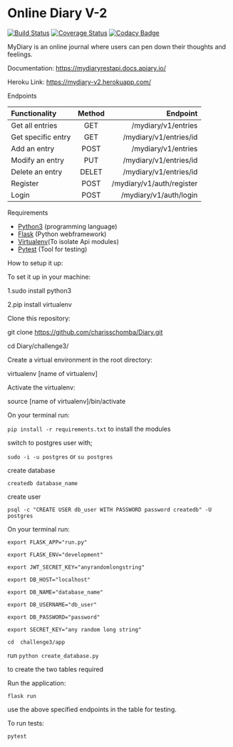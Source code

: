 # Online Diary V-2

[![Build Status](https://travis-ci.org/charisschomba/Diary.svg?branch=Refactor-Tests)](https://travis-ci.org/charisschomba/Diary)
[![Coverage Status](https://coveralls.io/repos/github/charisschomba/Diary/badge.svg?branch=Refactor-Tests)](https://coveralls.io/github/charisschomba/Diary?branch=Refactor-Tests)
[![Codacy Badge](https://api.codacy.com/project/badge/Grade/4b7ac2f6873e46be8bfc34ec0efbfd7f)](https://www.codacy.com/app/charisschomba/Diary?utm_source=github.com&amp;utm_medium=referral&amp;utm_content=charisschomba/Diary&amp;utm_campaign=Badge_Grade)

MyDiary is an online journal where users can pen down their thoughts and feelings.

Documentation: https://mydiaryrestapi.docs.apiary.io/

Heroku Link: https://mydiary-v2.herokuapp.com/

Endpoints

| Functionality        |    Method     |         Endpoint               |
| :------------------- |:-------------:| ------------------------------:|
| Get all entries      | GET           | /mydiary/v1/entries            |
| Get specific entry   | GET           | /mydiary/v1/entries/id         |
| Add an entry         | POST          | /mydiary/v1/entries            |
| Modify an entry      | PUT           | /mydiary/v1/entries/id         |
| Delete an entry      | DELET         | /mydiary/v1/entries/id         |
| Register             | POST          | /mydiary/v1/auth/register      |
| Login                | POST          | /mydiary/v1/auth/login         |


Requirements

- [Python3](https://www.python.org/) (programming language)
- [Flask](http://flask.pocoo.org/) (Python webframework)
- [Virtualenv](https://virtualenv.pypa.io/en/stable/)(To isolate Api modules)
- [Pytest](https://docs.pytest.org/en/latest/) (Tool for testing)

How to setup it up:

To set it up in your machine:

1.sudo install python3

2.pip install virtualenv

Clone this repository:

git clone https://github.com/charisschomba/Diary.git

cd Diary/challenge3/

Create a virtual environment in the root directory:

virtualenv [name of virtualenv]

Activate the virtualenv:

source [name of virtualenv]/bin/activate

On your terminal run:

`pip install -r requirements.txt`
to install the modules

switch to postgres user with;

`sudo -i -u postgres` or `su postgres`

create database

`createdb database_name`

create user

`psql -c "CREATE USER db_user WITH PASSWORD password createdb" -U postgres`



On your terminal run:

  `export FLASK_APP="run.py"`

  `export FLASK_ENV="development"`

  `export JWT_SECRET_KEY="anyrandomlongstring"`

  `export DB_HOST="localhost"`

  `export DB_NAME="database_name"`

  `export DB_USERNAME="db_user"`

  `export DB_PASSWORD="password"`

  `export SECRET_KEY="any random long string"`

`cd  challenge3/app`

run
`python create_database.py`

to create the two tables required

Run the application:

`flask run`

use the above specified endpoints in the table for testing.

To run tests:

`pytest`
